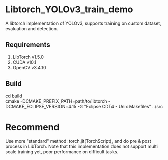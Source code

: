 # Libtorch_YOLOv3_train_demo
A libtorch implementation of YOLOv3, supports training on custom dataset,  evaluation and detection.
## Requirements
1. LibTorch v1.5.0
2. CUDA v10.1
3. OpenCV v3.4.10
## Build
cd build\
cmake -DCMAKE_PREFIX_PATH=path/to/libtorch -DCMAKE_ECLIPSE_VERSION=4.15 -G "Eclipse CDT4 - Unix Makefiles" ../src
# Recommend
Use more "standard" method: torch.jit(TorchScript), and do pre & post process in LibTorch.
Note that this implementation does not support multi scale training yet, poor performance on difficult tasks.

